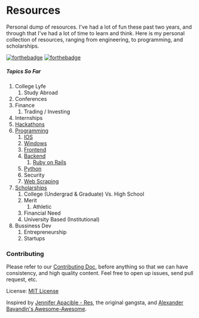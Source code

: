 Resources
=========

Personal dump of resources. I've had a lot of fun these past two years, and through that I've had a lot of time to learn and think. Here is my personal collection of resources, ranging from engineering, to programming, and scholarships.

[![forthebadge](http://forthebadge.com/badges/oooo-kill-em.svg)](http://forthebadge.com) [![forthebadge](http://forthebadge.com/badges/certified-cousin-terio.svg)](http://forthebadge.com)

##### Topics So Far
1. College Lyfe
    1. Study Abroad
2. Conferences 
3. Finance
    1. Trading / Investing
4. Internships
5. [Hackathons](https://github.com/mrcoven94/resources/tree/gh-pages/Hackathons)
6. [Programming](https://github.com/mrcoven94/resources/tree/gh-pages/Programming)
    1. [IOS](https://github.com/mrcoven94/resources/blob/gh-pages/Programming/MobileDev/IOS.md)
    2. [Windows](https://github.com/mrcoven94/resources/blob/gh-pages/Programming/MobileDev/Windows.md)
    2. [Frontend](https://github.com/mrcoven94/resources/blob/gh-pages/Programming/WebDev/frontend-webdev.md)
    3. [Backend](https://github.com/mrcoven94/resources/blob/gh-pages/backend.md)
        1. [Ruby on Rails](https://github.com/mrcoven94/resources/blob/gh-pages/Programming/WebDev/RubyOnRails.md)
    4. [Python](https://github.com/mrcoven94/resources/blob/gh-pages/Programming/python.md)
    5. Security
    6. [Web Scraping](https://github.com/mrcoven94/resources/blob/gh-pages/Programming/Misc/web-scraping.md)
7. [Scholarships](https://github.com/mrcoven94/resources/tree/gh-pages/Scholarships)
    1. College (Undergrad & Graduate) Vs. High School
    2. Merit
        1. Athletic
    3. Financial Need
    4. University Based (Institutional)
8. Bussiness Dev 
    1. Entrepreneurship
    2. Startups
    
    
### Contributing
Please refer to our [Contributing Doc](https://github.com/mrcoven94/resources/blob/gh-pages/CONTRIBUTING.md), before anything so that we can have consistency, and high quality content. Feel free to open up issues, send pull request, etc.

License: [MIT License](https://github.com/mrcoven94/resources/blob/gh-pages/LICENSE.md)

Inspired by [Jennifer Apacible - Res](https://github.com/japacible/res), the original gangsta, and [Alexander Bayandin's Awesome-Awesome](https://github.com/bayandin/awesome-awesomeness). 
